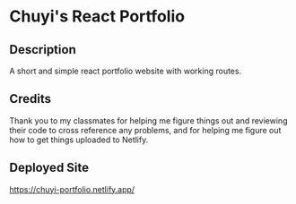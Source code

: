 # Chuyi's React Portfolio

## Description

A short and simple react portfolio website with working routes.

## Credits

Thank you to my classmates for helping me figure things out and reviewing their code to cross reference any problems, and for helping me figure out how to get things uploaded to Netlify.

## Deployed Site
https://chuyi-portfolio.netlify.app/